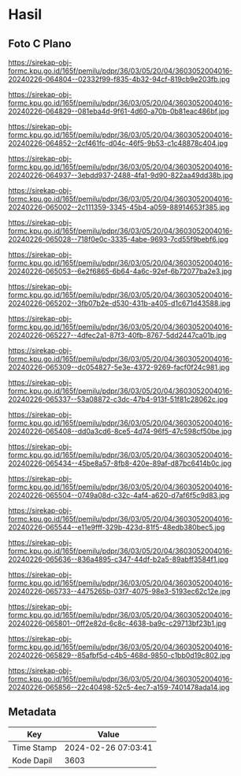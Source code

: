 # Hasil

## Foto C Plano

https://sirekap-obj-formc.kpu.go.id/165f/pemilu/pdpr/36/03/05/20/04/3603052004016-20240226-064804--02332f99-f835-4b32-94cf-819cb9e203fb.jpg

https://sirekap-obj-formc.kpu.go.id/165f/pemilu/pdpr/36/03/05/20/04/3603052004016-20240226-064829--081eba4d-9f61-4d60-a70b-0b81eac486bf.jpg

https://sirekap-obj-formc.kpu.go.id/165f/pemilu/pdpr/36/03/05/20/04/3603052004016-20240226-064852--2cf461fc-d04c-46f5-9b53-c1c48878c404.jpg

https://sirekap-obj-formc.kpu.go.id/165f/pemilu/pdpr/36/03/05/20/04/3603052004016-20240226-064937--3ebdd937-2488-4fa1-9d90-822aa49dd38b.jpg

https://sirekap-obj-formc.kpu.go.id/165f/pemilu/pdpr/36/03/05/20/04/3603052004016-20240226-065002--2c111359-3345-45b4-a059-88914653f385.jpg

https://sirekap-obj-formc.kpu.go.id/165f/pemilu/pdpr/36/03/05/20/04/3603052004016-20240226-065028--718f0e0c-3335-4abe-9693-7cd55f9bebf6.jpg

https://sirekap-obj-formc.kpu.go.id/165f/pemilu/pdpr/36/03/05/20/04/3603052004016-20240226-065053--6e2f6865-6b64-4a6c-92ef-6b72077ba2e3.jpg

https://sirekap-obj-formc.kpu.go.id/165f/pemilu/pdpr/36/03/05/20/04/3603052004016-20240226-065202--3fb07b2e-d530-431b-a405-d1c671d43588.jpg

https://sirekap-obj-formc.kpu.go.id/165f/pemilu/pdpr/36/03/05/20/04/3603052004016-20240226-065227--4dfec2a1-87f3-40fb-8767-5dd2447ca01b.jpg

https://sirekap-obj-formc.kpu.go.id/165f/pemilu/pdpr/36/03/05/20/04/3603052004016-20240226-065309--dc054827-5e3e-4372-9269-facf0f24c981.jpg

https://sirekap-obj-formc.kpu.go.id/165f/pemilu/pdpr/36/03/05/20/04/3603052004016-20240226-065337--53a08872-c3dc-47b4-913f-51f81c28062c.jpg

https://sirekap-obj-formc.kpu.go.id/165f/pemilu/pdpr/36/03/05/20/04/3603052004016-20240226-065408--dd0a3cd6-8ce5-4d74-96f5-47c598cf50be.jpg

https://sirekap-obj-formc.kpu.go.id/165f/pemilu/pdpr/36/03/05/20/04/3603052004016-20240226-065434--45be8a57-8fb8-420e-89af-d87bc6414b0c.jpg

https://sirekap-obj-formc.kpu.go.id/165f/pemilu/pdpr/36/03/05/20/04/3603052004016-20240226-065504--0749a08d-c32c-4af4-a620-d7af6f5c9d83.jpg

https://sirekap-obj-formc.kpu.go.id/165f/pemilu/pdpr/36/03/05/20/04/3603052004016-20240226-065544--e11e9fff-329b-423d-81f5-48edb380bec5.jpg

https://sirekap-obj-formc.kpu.go.id/165f/pemilu/pdpr/36/03/05/20/04/3603052004016-20240226-065636--836a4895-c347-44df-b2a5-89abff3584f1.jpg

https://sirekap-obj-formc.kpu.go.id/165f/pemilu/pdpr/36/03/05/20/04/3603052004016-20240226-065733--4475265b-03f7-4075-98e3-5193ec62c12e.jpg

https://sirekap-obj-formc.kpu.go.id/165f/pemilu/pdpr/36/03/05/20/04/3603052004016-20240226-065801--0ff2e82d-6c8c-4638-ba9c-c29713bf23b1.jpg

https://sirekap-obj-formc.kpu.go.id/165f/pemilu/pdpr/36/03/05/20/04/3603052004016-20240226-065829--85afbf5d-c4b5-468d-9850-c1bb0d19c802.jpg

https://sirekap-obj-formc.kpu.go.id/165f/pemilu/pdpr/36/03/05/20/04/3603052004016-20240226-065856--22c40498-52c5-4ec7-a159-7401478ada14.jpg


## Metadata

| Key        | Value               |
| ---------- | ------------------- |
| Time Stamp | 2024-02-26 07:03:41 |
| Kode Dapil | 3603                |



